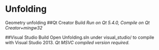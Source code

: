# Unfolding
Geometry unfolding
##Qt Creator Build
_Run on Qt 5.4.0, Compile on Qt Creator+mingw32_

##Visual Studio Build
Open Unfolding.sln under visual_studio/ to compile with Visual Studio 2013.
_Qt MSVC compiled version required._
